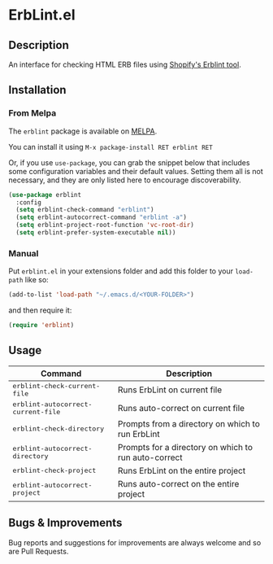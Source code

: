 # ErbLint.el

## Description

An interface for checking HTML ERB files using [Shopify's Erblint tool](https://github.com/Shopify/erb-lint).

## Installation
### From Melpa
The `erblint` package is available on [MELPA](https://melpa.org/#/erblint).

You can install it using `M-x package-install RET erblint RET`

Or, if you use `use-package`, you can grab the snippet below that includes some configuration variables and their default values.
Setting them all is not necessary, and they are only listed here to encourage discoverability.

```lisp
(use-package erblint
  :config
  (setq erblint-check-command "erblint")
  (setq erblint-autocorrect-command "erblint -a")
  (setq erblint-project-root-function 'vc-root-dir)
  (setq erblint-prefer-system-executable nil))
```

### Manual
Put `erblint.el` in your extensions folder and add this folder to your `load-path` like so:
```lisp
(add-to-list 'load-path "~/.emacs.d/<YOUR-FOLDER>")
```
and then require it:
```lisp
(require 'erblint)
```


## Usage

Command                                     | Description                                             |
--------------------------------------------|---------------------------------------------------------|
<kbd>erblint-check-current-file</kbd>       | Runs ErbLint on current file                            |
<kbd>erblint-autocorrect-current-file</kbd> | Runs auto-correct on current file                       |
<kbd>erblint-check-directory</kbd>          | Prompts from a directory on which to run ErbLint        |
<kbd>erblint-autocorrect-directory</kbd>    | Prompts for a directory on which to run auto-correct    |
<kbd>erblint-check-project</kbd>            | Runs ErbLint on the entire project                      |
<kbd>erblint-autocorrect-project</kbd>      | Runs auto-correct on the entire project                 |

## Bugs & Improvements

Bug reports and suggestions for improvements are always welcome and so are Pull Requests.
